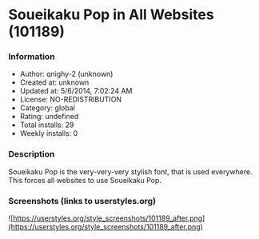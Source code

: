# Soueikaku Pop in All Websites (101189)

### Information
- Author: qnighy-2 (unknown)
- Created at: unknown
- Updated at: 5/6/2014, 7:02:24 AM
- License: NO-REDISTRIBUTION
- Category: global
- Rating: undefined
- Total installs: 29
- Weekly installs: 0


### Description
Soueikaku Pop is the very-very-very stylish font, that is used everywhere. This forces all websites to use Soueikaku Pop.


### Screenshots (links to userstyles.org)
![https://userstyles.org/style_screenshots/101189_after.png](https://userstyles.org/style_screenshots/101189_after.png)


